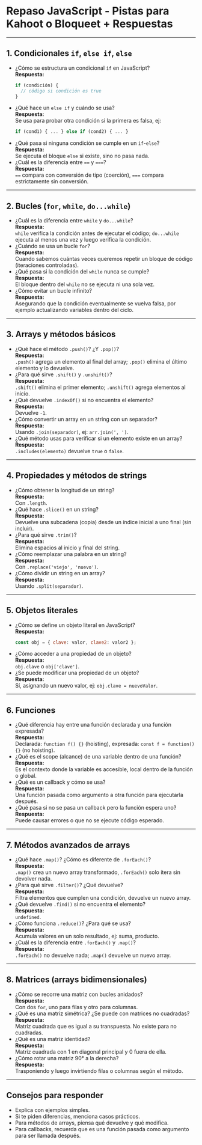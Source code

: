 
# Repaso JavaScript - Pistas para Kahoot o Bloqueet + Respuestas

---

## 1. Condicionales `if`, `else if`, `else`
- ¿Cómo se estructura un condicional `if` en JavaScript?  
  **Respuesta:**  
  ```js
  if (condición) {
    // código si condición es true
  }
  ```
- ¿Qué hace un `else if` y cuándo se usa?  
  **Respuesta:**  
  Se usa para probar otra condición si la primera es falsa, ej:  
  ```js
  if (cond1) { ... } else if (cond2) { ... }
  ```
- ¿Qué pasa si ninguna condición se cumple en un `if`-`else`?  
  **Respuesta:**  
  Se ejecuta el bloque `else` si existe, sino no pasa nada.
- ¿Cuál es la diferencia entre `==` y `===`?  
  **Respuesta:**  
  `==` compara con conversión de tipo (coerción), `===` compara estrictamente sin conversión.

---

## 2. Bucles (`for`, `while`, `do...while`)
- ¿Cuál es la diferencia entre `while` y `do...while`?  
  **Respuesta:**  
  `while` verifica la condición antes de ejecutar el código; `do...while` ejecuta al menos una vez y luego verifica la condición.
- ¿Cuándo se usa un bucle `for`?  
  **Respuesta:**  
  Cuando sabemos cuántas veces queremos repetir un bloque de código (iteraciones controladas).
- ¿Qué pasa si la condición del `while` nunca se cumple?  
  **Respuesta:**  
  El bloque dentro del `while` no se ejecuta ni una sola vez.
- ¿Cómo evitar un bucle infinito?  
  **Respuesta:**  
  Asegurando que la condición eventualmente se vuelva falsa, por ejemplo actualizando variables dentro del ciclo.

---

## 3. Arrays y métodos básicos
- ¿Qué hace el método `.push()`? ¿Y `.pop()`?  
  **Respuesta:**  
  `.push()` agrega un elemento al final del array; `.pop()` elimina el último elemento y lo devuelve.
- ¿Para qué sirve `.shift()` y `.unshift()`?  
  **Respuesta:**  
  `.shift()` elimina el primer elemento; `.unshift()` agrega elementos al inicio.
- ¿Qué devuelve `.indexOf()` si no encuentra el elemento?  
  **Respuesta:**  
  Devuelve `-1`.
- ¿Cómo convertir un array en un string con un separador?  
  **Respuesta:**  
  Usando `.join(separador)`, ej: `arr.join(', ')`.
- ¿Qué método usas para verificar si un elemento existe en un array?  
  **Respuesta:**  
  `.includes(elemento)` devuelve `true` o `false`.

---

## 4. Propiedades y métodos de strings
- ¿Cómo obtener la longitud de un string?  
  **Respuesta:**  
  Con `.length`.
- ¿Qué hace `.slice()` en un string?  
  **Respuesta:**  
  Devuelve una subcadena (copia) desde un índice inicial a uno final (sin incluir).
- ¿Para qué sirve `.trim()`?  
  **Respuesta:**  
  Elimina espacios al inicio y final del string.
- ¿Cómo reemplazar una palabra en un string?  
  **Respuesta:**  
  Con `.replace('viejo', 'nuevo')`.
- ¿Cómo dividir un string en un array?  
  **Respuesta:**  
  Usando `.split(separador)`.

---

## 5. Objetos literales
- ¿Cómo se define un objeto literal en JavaScript?  
  **Respuesta:**  
  ```js
  const obj = { clave: valor, clave2: valor2 };
  ```
- ¿Cómo acceder a una propiedad de un objeto?  
  **Respuesta:**  
  `obj.clave` o `obj['clave']`.
- ¿Se puede modificar una propiedad de un objeto?  
  **Respuesta:**  
  Sí, asignando un nuevo valor, ej: `obj.clave = nuevoValor`.

---

## 6. Funciones
- ¿Qué diferencia hay entre una función declarada y una función expresada?  
  **Respuesta:**  
  Declarada: `function f() {}` (hoisting), expresada: `const f = function() {}` (no hoisting).
- ¿Qué es el scope (alcance) de una variable dentro de una función?  
  **Respuesta:**  
  Es el contexto donde la variable es accesible, local dentro de la función o global.
- ¿Qué es un callback y cómo se usa?  
  **Respuesta:**  
  Una función pasada como argumento a otra función para ejecutarla después.
- ¿Qué pasa si no se pasa un callback pero la función espera uno?  
  **Respuesta:**  
  Puede causar errores o que no se ejecute código esperado.

---

## 7. Métodos avanzados de arrays
- ¿Qué hace `.map()`? ¿Cómo es diferente de `.forEach()`?  
  **Respuesta:**  
  `.map()` crea un nuevo array transformado, `.forEach()` solo itera sin devolver nada.
- ¿Para qué sirve `.filter()`? ¿Qué devuelve?  
  **Respuesta:**  
  Filtra elementos que cumplen una condición, devuelve un nuevo array.
- ¿Qué devuelve `.find()` si no encuentra el elemento?  
  **Respuesta:**  
  `undefined`.
- ¿Cómo funciona `.reduce()`? ¿Para qué se usa?  
  **Respuesta:**  
  Acumula valores en un solo resultado, ej: suma, producto.
- ¿Cuál es la diferencia entre `.forEach()` y `.map()`?  
  **Respuesta:**  
  `.forEach()` no devuelve nada; `.map()` devuelve un nuevo array.

---

## 8. Matrices (arrays bidimensionales)
- ¿Cómo se recorre una matriz con bucles anidados?  
  **Respuesta:**  
  Con dos `for`, uno para filas y otro para columnas.
- ¿Qué es una matriz simétrica? ¿Se puede con matrices no cuadradas?  
  **Respuesta:**  
  Matriz cuadrada que es igual a su transpuesta. No existe para no cuadradas.
- ¿Qué es una matriz identidad?  
  **Respuesta:**  
  Matriz cuadrada con 1 en diagonal principal y 0 fuera de ella.
- ¿Cómo rotar una matriz 90° a la derecha?  
  **Respuesta:**  
  Trasponiendo y luego invirtiendo filas o columnas según el método.

---

## Consejos para responder
- Explica con ejemplos simples.  
- Si te piden diferencias, menciona casos prácticos.  
- Para métodos de arrays, piensa qué devuelve y qué modifica.  
- Para callbacks, recuerda que es una función pasada como argumento para ser llamada después.
